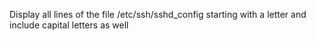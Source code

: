 Display all lines of the file /etc/ssh/sshd_config starting with a letter and include capital letters as well
